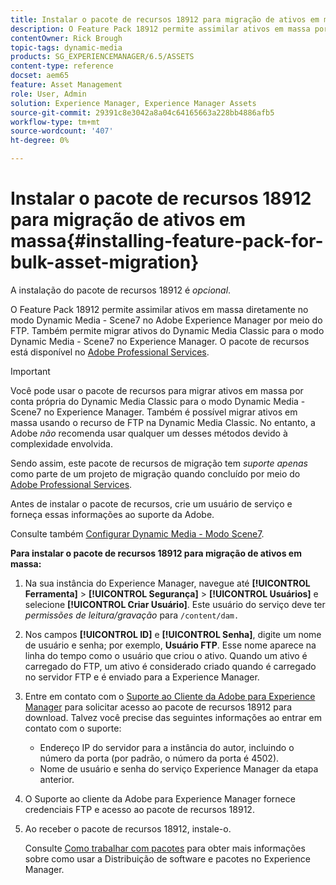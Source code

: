 ```yaml
---
title: Instalar o pacote de recursos 18912 para migração de ativos em massa
description: O Feature Pack 18912 permite assimilar ativos em massa por meio do FTP ou migrar ativos do Dynamic Media Classic para o Dynamic Media no Adobe Experience Manager. Este pacote de recursos opcional está disponível no suporte da Adobe.
contentOwner: Rick Brough
topic-tags: dynamic-media
products: SG_EXPERIENCEMANAGER/6.5/ASSETS
content-type: reference
docset: aem65
feature: Asset Management
role: User, Admin
solution: Experience Manager, Experience Manager Assets
source-git-commit: 29391c8e3042a8a04c64165663a228bb4886afb5
workflow-type: tm+mt
source-wordcount: '407'
ht-degree: 0%

---
```


# Instalar o pacote de recursos 18912 para migração de ativos em massa{#installing-feature-pack-for-bulk-asset-migration}

A instalação do pacote de recursos 18912 é *opcional*.

O Feature Pack 18912 permite assimilar ativos em massa diretamente no modo Dynamic Media - Scene7 no Adobe Experience Manager por meio do FTP. Também permite migrar ativos do Dynamic Media Classic para o modo Dynamic Media - Scene7 no Experience Manager. O pacote de recursos está disponível no [Adobe Professional Services](https://business.adobe.com/customers/consulting-services/main.html).

>[!IMPORTANT]
>
>Você pode usar o pacote de recursos para migrar ativos em massa por conta própria do Dynamic Media Classic para o modo Dynamic Media - Scene7 no Experience Manager. Também é possível migrar ativos em massa usando o recurso de FTP na Dynamic Media Classic. No entanto, a Adobe *não* recomenda usar qualquer um desses métodos devido à complexidade envolvida.
>
>Sendo assim, este pacote de recursos de migração tem *suporte apenas* como parte de um projeto de migração quando concluído por meio do [Adobe Professional Services](https://business.adobe.com/customers/consulting-services/main.html).

Antes de instalar o pacote de recursos, crie um usuário de serviço e forneça essas informações ao suporte da Adobe.

Consulte também [Configurar Dynamic Media - Modo Scene7](/help/assets/config-dms7.md).

**Para instalar o pacote de recursos 18912 para migração de ativos em massa:**

1. Na sua instância do Experience Manager, navegue até **[!UICONTROL Ferramenta]** > **[!UICONTROL Segurança]** > **[!UICONTROL Usuários]** e selecione **[!UICONTROL Criar Usuário]**. Este usuário do serviço deve ter *permissões de leitura/gravação* para `/content/dam.`
1. Nos campos **[!UICONTROL ID]** e **[!UICONTROL Senha]**, digite um nome de usuário e senha; por exemplo, **Usuário FTP**. Esse nome aparece na linha do tempo como o usuário que criou o ativo. Quando um ativo é carregado do FTP, um ativo é considerado criado quando é carregado no servidor FTP e é enviado para a Experience Manager.
1. Entre em contato com o [Suporte ao Cliente da Adobe para Experience Manager](https://experienceleague.adobe.com/pt-br?support-solution=General#support) para solicitar acesso ao pacote de recursos 18912 para download. Talvez você precise das seguintes informações ao entrar em contato com o suporte:

   * Endereço IP do servidor para a instância do autor, incluindo o número da porta (por padrão, o número da porta é 4502).
   * Nome de usuário e senha do serviço Experience Manager da etapa anterior.

1. O Suporte ao cliente da Adobe para Experience Manager fornece credenciais FTP e acesso ao pacote de recursos 18912.
1. Ao receber o pacote de recursos 18912, instale-o.

   Consulte [Como trabalhar com pacotes](/help/sites-administering/package-manager.md) para obter mais informações sobre como usar a Distribuição de software e pacotes no Experience Manager.
